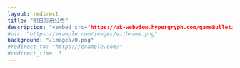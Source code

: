 ```yaml
---
layout: redirect
title: "明日方舟公告"
description: "<embed src="https://ak-webview.hypergryph.com/gameBulletin" width="900" height="500" />"
#pic: "https://example.com/images/withname.png"
background: "/images/0.png" 
#redirect_to: "https://example.com/"
#redirect_time: 3
---
```

